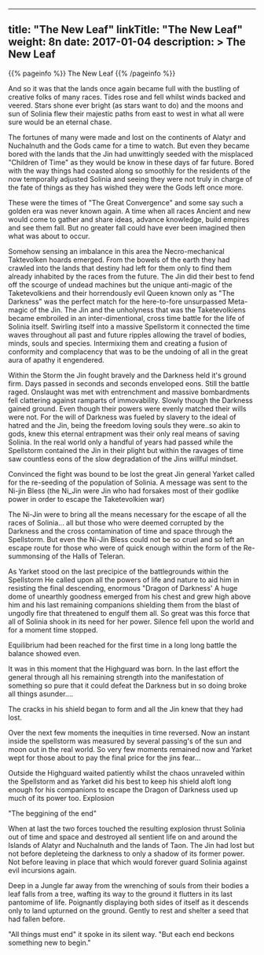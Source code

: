 
---
title: "The New Leaf"
linkTitle: "The New Leaf"
weight: 8n
date: 2017-01-04
description: >
 The New Leaf
---

{{% pageinfo %}}
The New Leaf
{{% /pageinfo %}}

And so it was that the lands once again became full with the bustling of creative folks of many races. Tides rose and fell whilst winds backed and veered. Stars shone ever bright (as stars want to do) and the moons and sun of Solinia flew their majestic paths from east to west in what all were sure would be an eternal chase.
 
The fortunes of many were made and lost on the continents of Alatyr and Nuchalnuth and the Gods came for a time to watch. But even they became bored with the lands that the Jin had unwittingly seeded with the misplaced "Children of Time" as they would be know in these days of far future. Bored with the way things had coasted along so smoothly for the residents of the now temporally adjusted Solinia and seeing they were not truly in charge of the fate of things as they has wished they were the Gods left once more.
 
These were the times of "The Great Convergence" and some say such a golden era was never known again. A time when all races Ancient and new would come to gather and share ideas, advance knowledge, build empires and see them fall. But no greater fall could have ever been imagined then what was about to occur.
 
Somehow sensing an imbalance in this area the Necro-mechanical Taktevolken hoards emerged. From the bowels of the earth they had crawled into the lands that destiny had left for them only to find them already inhabited by the races from the future. The Jin did their best to fend off the scourge of undead machines but the unique anti-magic of the Taketevolkiens and their horrendously evil Queen known only as "The Darkness" was the perfect match for the here-to-fore unsurpassed Meta-magic of the Jin. The Jin and the unholyness that was the Taketevolkiens became embroiled in an inter-dimentional, cross time battle for the life of Solinia itself. Swirling itself into a massive Spellstorm it connected the time waves throughout all past and future ripples allowing the travel of bodies, minds, souls and species. Intermixing them and creating a fusion of conformity and complacency that was to be the undoing of all in the great aura of apathy it engendered.
 
Within the Storm the Jin fought bravely and the Darkness held it's ground firm. Days passed in seconds and seconds enveloped eons. Still the battle raged. Onslaught was met with entrenchment and massive bombardments fell clattering against ramparts of immovability. Slowly though the Darkness gained ground. Even though their powers were evenly matched their wills were not. For the will of Darkness was fueled by slavery to the ideal of hatred and the Jin, being the freedom loving souls they were..so akin to gods, knew this eternal entrapment was their only real means of saving Solinia. In the real world only a handful of years had passed while the Spellstorm contained the Jin in their plight but within the ravages of time saw countless eons of the slow degradation of the Jins willful mindset.
 
Convinced the fight was bound to be lost the great Jin general Yarket called for the re-seeding of the population of Solinia. A message was sent to the Ni-jin Bless (the Ni_Jin were Jin who had forsakes most of their godlike power in order to escape the Taketevolkien war)
 
The Ni-Jin were to bring all the means necessary for the escape of all the races of Solinia... all but those who were deemed corrupted by the Darkness and the cross contamination of time and space through the Spellstorm. But even the Ni-Jin Bless could not be so cruel and so left an escape route for those who were of quick enough within the form of the Re-summonsing of the Halls of Teleran.
 
As Yarket stood on the last precipice of the battlegrounds within the Spellstorm He called upon all the powers of life and nature to aid him in resisting the final descending, enormous "Dragon of Darkness' A huge dome of unearthly goodness emerged from his chest and grew high above him and his last remaining companions shielding them from the blast of ungodly fire that threatened to engulf them all. So great was this force that all of Solinia shook in its need for her power. Silence fell upon the world and for a moment time stopped.
 
Equilibrium had been reached for the first time in a long long battle the balance showed even.
 
It was in this moment that the Highguard was born. In the last effort the general through all his remaining strength into the manifestation of something so pure that it could defeat the Darkness but in so doing broke all things asunder....
 
The cracks in his shield began to form and all the Jin knew that they had lost.
 
Over the next few moments the inequities in time reversed. Now an instant inside the spellstorm was measured by several passing's of the sun and moon out in the real world. So very few moments remained now and Yarket wept for those about to pay the final price for the jins fear...
 
Outside the Highguard waited patiently whilst the chaos unraveled within the Spellstorm and as Yarket did his best to keep his shield aloft long enough for his companions to escape the Dragon of Darkness used up much of its power too.
Explosion
 
"The beggining of the end"
 
When at last the two forces touched the resulting explosion thrust Solinia out of time and space and destroyed all sentient life on and around the Islands of Alatyr and Nuchalnuth and the lands of Taon. The Jin had lost but not before depleteing the darkness to only a shadow of its former power. Not before leaving in place that which would forever guard Solinia against evil incursions again.
 
Deep in a Jungle far away from the wrenching of souls from their bodies a leaf falls from a tree, wafting its way to the ground it flutters in its last pantomime of life. Poignantly displaying both sides of itself as it descends only to land upturned on the ground. Gently to rest and shelter a seed that had fallen before.
 
 
"All things must end" it spoke in its silent way. "But each end beckons something new to begin."
